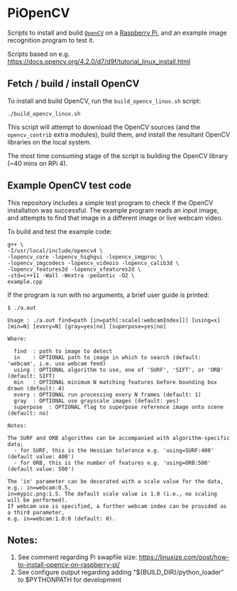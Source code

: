 # PiOpenCV

Scripts to install and build [`OpenCV`](https://opencv.org/) on a [Raspberry Pi](https://www.raspberrypi.org/), and an example image recognition program to test it.

Scripts based on e.g. https://docs.opencv.org/4.2.0/d7/d9f/tutorial_linux_install.html

## Fetch / build / install OpenCV

To install and build OpenCV, run the `build_opencv_linux.sh` script:

```
./build_opencv_linux.sh
```

This script will attempt to download the OpenCV sources (and the `opencv_contrib` extra modules), build them, and install the resultant OpenCV libraries on the local system.

The most time consuming stage of the script is building the OpenCV library (~40 mins on RPi 4).

## Example OpenCV test code

This repository includes a simple test program to check if the OpenCV installation was successful. The example program reads an input image, and attempts to find that image in a different image or live webcam video.

To build and test the example code:

```
g++ \
-I/usr/local/include/opencv4 \
-lopencv_core -lopencv_highgui -lopencv_imgproc \
-lopencv_imgcodecs -lopencv_videoio -lopencv_calib3d \
-lopencv_features2d -lopencv_xfeatures2d \
-std=c++11 -Wall -Wextra -pedantic -O2 \
example.cpp
```

If the program is run with no arguments, a brief user guide is printed:

```
$ ./a.out 

Usage : ./a.out find=path [in=path[:scale[:webcamIndex]]] [using=x] [min=N] [every=N] [gray=yes|no] [superpose=yes|no]

Where:

  find  : path to image to detect
  in    : OPTIONAL path to image in which to search (default: 'webcam', i.e. use webcam feed)
  using : OPTIONAL algorithm to use, one of 'SURF', 'SIFT', or 'ORB' (default: SIFT)
  min   : OPTIONAL minimum N matching features before bounding box drawn (default: 4)
  every : OPTIONAL run processing every N frames (default: 1)
  gray  : OPTIONAL use grayscale images (default: yes)
  superpose  : OPTIONAL flag to superpose reference image onto scene (default: no)

Notes:

The SURF and ORB algorithms can be accompanied with algorithm-specific data;
  - for SURF, this is the Hessian tolerance e.g. 'using=SURF:400' (default value: 400')
  - for ORB, this is the number of features e.g. 'using=ORB:500' (default value: 500')

The 'in' parameter can be decorated with a scale value for the data, e.g.: in=webcam:0.5,
in=mypic.png:1.5. The default scale value is 1.0 (i.e., no scaling will be performed).
If webcam use is specified, a further webcam index can be provided as a third parameter,
e.g. in=webcam:1.0:0 (default: 0).

```

## Notes:

1. See comment regarding Pi swapfile size: https://linuxize.com/post/how-to-install-opencv-on-raspberry-pi/
2. See configure output regarding adding "${BUILD_DIR}/python_loader" to $PYTHONPATH for development
